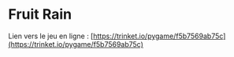 # Fruit Rain

Lien vers le jeu en ligne : 
[https://trinket.io/pygame/f5b7569ab75c](https://trinket.io/pygame/f5b7569ab75c)
